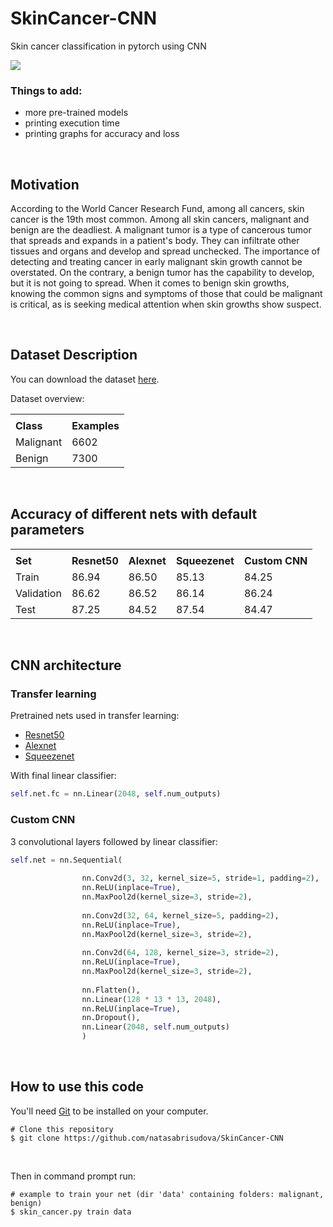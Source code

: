 # SkinCancer-CNN
 Skin cancer classification in pytorch using CNN

![](https://api.visitorbadge.io/api/VisitorHit?user=natasabrisudova&repo=SkinCancer-CNN&countColor=%237B1E7A)

### Things to add:
- more pre-trained models
- printing execution time
- printing graphs for accuracy and loss

<br>

## Motivation

According to the World Cancer Research Fund, among all cancers, skin cancer is the 19th most common. Among all skin cancers, malignant and benign are the deadliest. A malignant tumor is a type of cancerous tumor that spreads and expands in a patient's body. They can infiltrate other tissues and organs and develop and spread unchecked. The importance of detecting and treating cancer in early malignant skin growth cannot be overstated. On the contrary, a benign tumor has the capability to develop, but it is not going to spread. When it comes to benign skin growths, knowing the common signs and symptoms of those that could be malignant is critical, as is seeking medical attention when skin growths show suspect.

<br>

## Dataset Description

You can download the dataset [here](https://www.kaggle.com/datasets/hasnainjaved/melanoma-skin-cancer-dataset-of-10000-images).

<p> Dataset overview:</p>

<table>
  <tr>
    <td colspan="3"></td>
  </tr>
  <tr>
    <td><b>Class</b></td>
    <td><b>Examples</b></td>
  </tr>
  <tr>
    <td>Malignant</td>
    <td>6602</td>
  </tr>
  <tr>
    <td>Benign</td>
    <td>7300</td>
  </tr>
</table>

<br>

## Accuracy of different nets with default parameters

<table>
  <tr>
    <td colspan="5"></td>
  </tr>
  <tr>
    <td><b>Set</b></td>
    <td><b>Resnet50</b></td>
    <td><b>Alexnet</b></td>
    <td><b>Squeezenet</b></td>
    <td><b>Custom CNN</b></td>
  </tr>
  <tr>
    <td>Train</td>
    <td>86.94</td>
    <td>86.50</td>
    <td>85.13</td>
    <td>84.25</td>
  </tr>
  <tr>
    <td>Validation</td>
    <td>86.62</td>
    <td>86.52</td>
    <td>86.14</td>
    <td>86.24</td>
  </tr>
    <tr>
    <td>Test</td>
    <td>87.25</td>
    <td>84.52</td>
    <td>87.54</td>
    <td>84.47</td>
  </tr>
</table>

<br>

## CNN architecture
### Transfer learning

Pretrained nets used in transfer learning:
- [Resnet50](https://pytorch.org/hub/pytorch_vision_resnet/)
- [Alexnet](https://pytorch.org/hub/pytorch_vision_alexnet/)
- [Squeezenet](https://pytorch.org/hub/pytorch_vision_squeezenet/)

With final linear classifier:
```python
self.net.fc = nn.Linear(2048, self.num_outputs)
```

### Custom CNN 

3 convolutional layers followed by linear classifier:

```python
self.net = nn.Sequential(
                
                nn.Conv2d(3, 32, kernel_size=5, stride=1, padding=2), 
                nn.ReLU(inplace=True),
                nn.MaxPool2d(kernel_size=3, stride=2),
                
                nn.Conv2d(32, 64, kernel_size=5, padding=2),
                nn.ReLU(inplace=True),
                nn.MaxPool2d(kernel_size=3, stride=2),
                
                nn.Conv2d(64, 128, kernel_size=3, stride=2),
                nn.ReLU(inplace=True),
                nn.MaxPool2d(kernel_size=3, stride=2),
                
                nn.Flatten(),
                nn.Linear(128 * 13 * 13, 2048),
                nn.ReLU(inplace=True),
                nn.Dropout(),
                nn.Linear(2048, self.num_outputs)
                )
```

<br>

## How to use this code

You'll need [Git](https://git-scm.com) to be installed on your computer.
```
# Clone this repository
$ git clone https://github.com/natasabrisudova/SkinCancer-CNN
```

<br>

Then in command prompt run:
```
# example to train your net (dir 'data' containing folders: malignant, benign)
$ skin_cancer.py train data 
```





